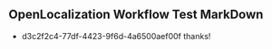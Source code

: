 ## OpenLocalization Workflow Test MarkDown
* d3c2f2c4-77df-4423-9f6d-4a6500aef00f 
thanks!<!--HONumber=Mar16_HO3-->
